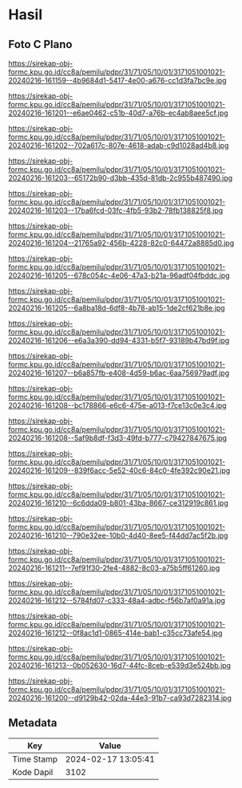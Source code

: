 # Hasil

## Foto C Plano

https://sirekap-obj-formc.kpu.go.id/cc8a/pemilu/pdpr/31/71/05/10/01/3171051001021-20240216-161159--4b9684d1-5417-4e00-a676-cc1d3fa7bc9e.jpg

https://sirekap-obj-formc.kpu.go.id/cc8a/pemilu/pdpr/31/71/05/10/01/3171051001021-20240216-161201--e6ae0462-c51b-40d7-a76b-ec4ab8aee5cf.jpg

https://sirekap-obj-formc.kpu.go.id/cc8a/pemilu/pdpr/31/71/05/10/01/3171051001021-20240216-161202--702a617c-807e-4618-adab-c9d1028ad4b8.jpg

https://sirekap-obj-formc.kpu.go.id/cc8a/pemilu/pdpr/31/71/05/10/01/3171051001021-20240216-161203--65172b90-d3bb-435d-81db-2c955b487490.jpg

https://sirekap-obj-formc.kpu.go.id/cc8a/pemilu/pdpr/31/71/05/10/01/3171051001021-20240216-161203--17ba6fcd-03fc-4fb5-93b2-78fb138825f8.jpg

https://sirekap-obj-formc.kpu.go.id/cc8a/pemilu/pdpr/31/71/05/10/01/3171051001021-20240216-161204--21765a92-456b-4228-82c0-64472a8885d0.jpg

https://sirekap-obj-formc.kpu.go.id/cc8a/pemilu/pdpr/31/71/05/10/01/3171051001021-20240216-161205--678c054c-4e06-47a3-b21a-96adf04fbddc.jpg

https://sirekap-obj-formc.kpu.go.id/cc8a/pemilu/pdpr/31/71/05/10/01/3171051001021-20240216-161205--6a8ba18d-6df8-4b78-ab15-1de2cf621b8e.jpg

https://sirekap-obj-formc.kpu.go.id/cc8a/pemilu/pdpr/31/71/05/10/01/3171051001021-20240216-161206--e6a3a390-dd94-4331-b5f7-93189b47bd9f.jpg

https://sirekap-obj-formc.kpu.go.id/cc8a/pemilu/pdpr/31/71/05/10/01/3171051001021-20240216-161207--b6a857fb-e408-4d59-b6ac-6aa756979adf.jpg

https://sirekap-obj-formc.kpu.go.id/cc8a/pemilu/pdpr/31/71/05/10/01/3171051001021-20240216-161208--bc178866-e6c6-475e-a013-f7ce13c0e3c4.jpg

https://sirekap-obj-formc.kpu.go.id/cc8a/pemilu/pdpr/31/71/05/10/01/3171051001021-20240216-161208--5af9b8df-f3d3-49fd-b777-c79427847675.jpg

https://sirekap-obj-formc.kpu.go.id/cc8a/pemilu/pdpr/31/71/05/10/01/3171051001021-20240216-161209--839f6acc-5e52-40c6-84c0-4fe392c90e21.jpg

https://sirekap-obj-formc.kpu.go.id/cc8a/pemilu/pdpr/31/71/05/10/01/3171051001021-20240216-161210--6c6dda09-b801-43ba-8667-ce312919c861.jpg

https://sirekap-obj-formc.kpu.go.id/cc8a/pemilu/pdpr/31/71/05/10/01/3171051001021-20240216-161210--790e32ee-10b0-4d40-8ee5-f44dd7ac5f2b.jpg

https://sirekap-obj-formc.kpu.go.id/cc8a/pemilu/pdpr/31/71/05/10/01/3171051001021-20240216-161211--7ef91f30-2fe4-4882-8c03-a75b5ff61260.jpg

https://sirekap-obj-formc.kpu.go.id/cc8a/pemilu/pdpr/31/71/05/10/01/3171051001021-20240216-161212--5784fd07-c333-48a4-adbc-f56b7af0a91a.jpg

https://sirekap-obj-formc.kpu.go.id/cc8a/pemilu/pdpr/31/71/05/10/01/3171051001021-20240216-161212--0f8ac1d1-0865-414e-bab1-c35cc73afe54.jpg

https://sirekap-obj-formc.kpu.go.id/cc8a/pemilu/pdpr/31/71/05/10/01/3171051001021-20240216-161213--0b052630-16d7-44fc-8ceb-e539d3e524bb.jpg

https://sirekap-obj-formc.kpu.go.id/cc8a/pemilu/pdpr/31/71/05/10/01/3171051001021-20240216-161200--d9129b42-02da-44e3-91b7-ca93d7282314.jpg


## Metadata

| Key        | Value               |
| ---------- | ------------------- |
| Time Stamp | 2024-02-17 13:05:41 |
| Kode Dapil | 3102                |



